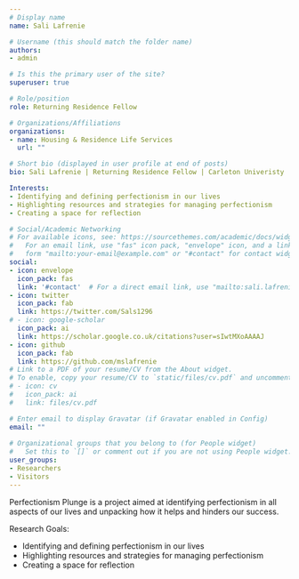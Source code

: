 ```yaml
---
# Display name
name: Sali Lafrenie

# Username (this should match the folder name)
authors:
- admin

# Is this the primary user of the site?
superuser: true

# Role/position
role: Returning Residence Fellow

# Organizations/Affiliations
organizations: 
- name: Housing & Residence Life Services
  url: ""

# Short bio (displayed in user profile at end of posts)
bio: Sali Lafrenie | Returning Residence Fellow | Carleton Univeristy | Independent Research Project

Interests:
- Identifying and defining perfectionism in our lives
- Highlighting resources and strategies for managing perfectionism
- Creating a space for reflection

# Social/Academic Networking
# For available icons, see: https://sourcethemes.com/academic/docs/widgets/#icons
#   For an email link, use "fas" icon pack, "envelope" icon, and a link in the
#   form "mailto:your-email@example.com" or "#contact" for contact widget.
social:
- icon: envelope
  icon_pack: fas
  link: '#contact'  # For a direct email link, use "mailto:sali.lafrenie@carleton.ca".
- icon: twitter
  icon_pack: fab
  link: https://twitter.com/Sals1296
# - icon: google-scholar
  icon_pack: ai
  link: https://scholar.google.co.uk/citations?user=sIwtMXoAAAAJ
- icon: github
  icon_pack: fab
  link: https://github.com/mslafrenie
# Link to a PDF of your resume/CV from the About widget.
# To enable, copy your resume/CV to `static/files/cv.pdf` and uncomment the lines below.  
# - icon: cv
#   icon_pack: ai
#   link: files/cv.pdf

# Enter email to display Gravatar (if Gravatar enabled in Config)
email: ""
  
# Organizational groups that you belong to (for People widget)
#   Set this to `[]` or comment out if you are not using People widget.  
user_groups:
- Researchers
- Visitors
---
```


Perfectionism Plunge is a project aimed at identifying perfectionism in all aspects of our lives and unpacking how it helps and hinders our success.

Research Goals:
- Identifying and defining perfectionism in our lives
- Highlighting resources and strategies for managing perfectionism
- Creating a space for reflection
